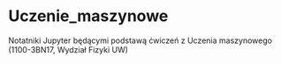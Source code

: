 # Uczenie_maszynowe
Notatniki Jupyter będącymi podstawą ćwiczeń z Uczenia maszynowego (1100-3BN17, Wydział Fizyki UW)
